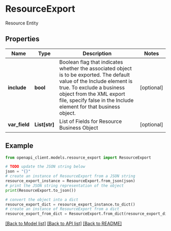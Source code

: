 # ResourceExport

Resource Entity

## Properties

Name | Type | Description | Notes
------------ | ------------- | ------------- | -------------
**include** | **bool** | Boolean flag that indicates whether the associated object is to be exported. The default value of the Include element is true. To exclude a business object from the XML export file, specify false in the Include element for that business object. | [optional] 
**var_field** | **List[str]** | List of Fields for Resource Business Object | [optional] 

## Example

```python
from openapi_client.models.resource_export import ResourceExport

# TODO update the JSON string below
json = "{}"
# create an instance of ResourceExport from a JSON string
resource_export_instance = ResourceExport.from_json(json)
# print the JSON string representation of the object
print(ResourceExport.to_json())

# convert the object into a dict
resource_export_dict = resource_export_instance.to_dict()
# create an instance of ResourceExport from a dict
resource_export_from_dict = ResourceExport.from_dict(resource_export_dict)
```
[[Back to Model list]](../README.md#documentation-for-models) [[Back to API list]](../README.md#documentation-for-api-endpoints) [[Back to README]](../README.md)


